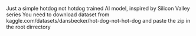 Just a simple hotdog not hotdog trained AI model, inspired by Silicon Valley series
You need to download dataset from kaggle.com/datasets/dansbecker/hot-dog-not-hot-dog and paste the zip in the root dirrectory
